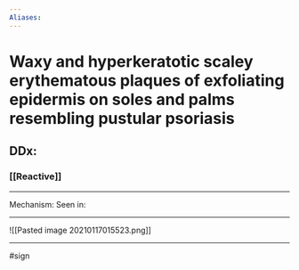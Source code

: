 ```yaml
---
Aliases:
---
```

# Waxy and hyperkeratotic scaley erythematous plaques of exfoliating epidermis on soles and palms resembling pustular psoriasis
## DDx:
### [[Reactive]]
---
Mechanism:
Seen in: 

---
![[Pasted image 20210117015523.png]]

---
#sign 
